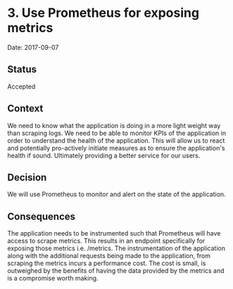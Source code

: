 # 3. Use Prometheus for exposing metrics

Date: 2017-09-07

## Status

Accepted

## Context

We need to know what the application is doing in a more light weight way than
scraping logs. We need to be able to monitor KPIs of the application in order
to understand the health of the application. This will allow us to react and
potentially pro-actively initiate measures as to ensure the application's
health if sound. Ultimately providing a better service for our users.

## Decision

We will use Prometheus to monitor and alert on the state of the application.

## Consequences

The application needs to be instrumented such that Prometheus will have access
to scrape metrics. This results in an endpoint specifically for exposing those
metrics i.e. /metrics. The instrumentation of the application along with the
additional requests being made to the application, from scraping the metrics
incurs a performance cost. The cost is small, is outweighed by the benefits of
having the data provided by the metrics and is a compromise worth making.
